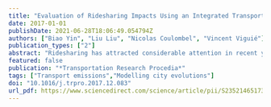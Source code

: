 ```yaml
---
title: "Evaluation of Ridesharing Impacts Using an Integrated Transport Land-Use Model: A Case Study for the Paris Region"
date: 2017-01-01
publishDate: 2021-06-28T18:06:49.054794Z
authors: ["Biao Yin", "Liu Liu", "Nicolas Coulombel", "Vincent Viguié"]
publication_types: ["2"]
abstract: "Ridesharing has attracted considerable attention in recent years, as a simple, relatively inexpensive, yet efficient way to curb greenhouse gas emissions in the private transport sector. This is in particular the case in the Paris region: as the road network is increasingly congested, leading to more and more frequent heavy air pollution episodes, local authorities seek to promote ridesharing in order to improve travel conditions and mitigate the environmental impact of road traffic. This research seeks to assess through sensitivity analysis what is the potential of ridesharing regarding these two points, namely reducing congestion and mitigating pollutant emissions, in the case of the Paris region. The effects of various ridesharing scenarios will be investigated by using an integrated transport land-use model and by considering each of the following mechanisms successively: 1) traffic assignment, 2) mode choice, 3) distribution. Results include a quantitative assessment of what level of ridesharing is reached to observe significant improvements regarding congestion and pollutant emissions, and on which trip segments (e.g., purpose and range) should one focus the efforts to do so. A step by step decomposition of the effects will also help better understand the various implications of ridesharing on the urban system as a whole."
featured: false
publication: "*Transportation Research Procedia*"
tags: ["Transport emissions","Modelling city evolutions"]
doi: "10.1016/j.trpro.2017.12.083"
url_pdf: https://www.sciencedirect.com/science/article/pii/S2352146517309808/pdf?md5=a1c6da41ff5244423b432b2188bc0db8&pid=1-s2.0-S2352146517309808-main.pdf&_valck=1
---
```


